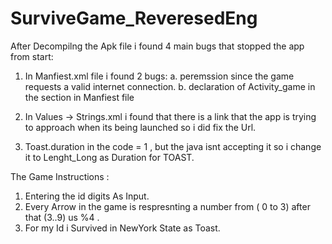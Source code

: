 # SurviveGame_ReveresedEng


After Decompilng the Apk file i found 4 main bugs that stopped the app from start:

1. In Manfiest.xml file i found 2 bugs:
  a.  peremssion  <uses-permission android:name="android.permission.ACCESS_NETWORK_STATE" /> since the game requests a valid internet connection.
  b. declaration of Activity_game in the <Activity> section in Manfiest file 
  
2. In Values -> Strings.xml i found that there is a link that the app is trying to approach when its being launched so i did fix the Url.

3. Toast.duration in the code = 1 , but the java isnt accepting it so i change it to Lenght_Long as Duration for TOAST.

The Game Instructions : 
  1. Entering the id digits As Input.
  2. Every Arrow in the game is respresnting a number from ( 0 to 3) after that (3..9) us %4 .
  3. For my  Id i Survived in  NewYork State as Toast.


